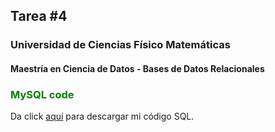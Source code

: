 ## Tarea #4
### Universidad de Ciencias Físico Matemáticas
#### Maestría en Ciencia de Datos - Bases de Datos Relacionales

### <span style="color: green;">MySQL code</span><P>

Da click [aquí](https://vscode.dev/github/GemaGuerraV/BDR/blob/main/Tareas/Tarea4.sql) para descargar mi código SQL.

